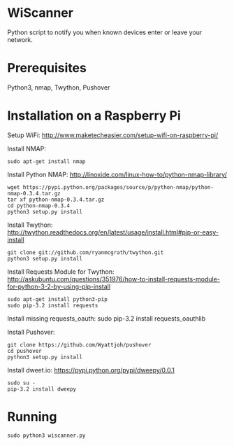 WiScanner
=========

Python script to notify you when known devices enter or leave your network.

Prerequisites
=============

Python3, nmap, Twython, Pushover

Installation on a Raspberry Pi
==============================

Setup WiFi:
http://www.maketecheasier.com/setup-wifi-on-raspberry-pi/

Install NMAP:

    sudo apt-get install nmap

Install Python NMAP:
http://linoxide.com/linux-how-to/python-nmap-library/

    wget https://pypi.python.org/packages/source/p/python-nmap/python-nmap-0.3.4.tar.gz
    tar xf python-nmap-0.3.4.tar.gz
    cd python-nmap-0.3.4
    python3 setup.py install

Install Twython:
http://twython.readthedocs.org/en/latest/usage/install.html#pip-or-easy-install

    git clone git://github.com/ryanmcgrath/twython.git
    python3 setup.py install

Install Requests Module for Twython:
http://askubuntu.com/questions/351976/how-to-install-requests-module-for-python-3-2-by-using-pip-install

    sudo apt-get install python3-pip
    sudo pip-3.2 install requests

Install missing requests_oauth:
    sudo pip-3.2 install requests_oauthlib

Install Pushover:

    git clone https://github.com/Wyattjoh/pushover
    cd pushover
    python3 setup.py install
    
Install dweet.io:
https://pypi.python.org/pypi/dweepy/0.0.1

    sudo su -
    pip-3.2 install dweepy

Running
=======

    sudo python3 wiscanner.py

